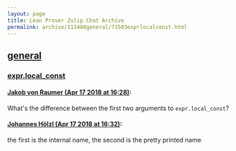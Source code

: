 ```yaml
---
layout: page
title: Lean Prover Zulip Chat Archive 
permalink: archive/113488general/73503exprlocalconst.html
---
```


## [general](index.html)
### [expr.local_const](73503exprlocalconst.html)

#### [Jakob von Raumer (Apr 17 2018 at 16:28)](https://leanprover.zulipchat.com/#narrow/stream/113488-general/topic/expr.local_const/near/125198966):
What's the difference between the first two arguments to `expr.local_const`?

#### [Johannes Hölzl (Apr 17 2018 at 16:32)](https://leanprover.zulipchat.com/#narrow/stream/113488-general/topic/expr.local_const/near/125199161):
the first is the internal name, the second is the pretty printed name

